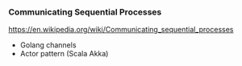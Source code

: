 ### Communicating Sequential Processes

https://en.wikipedia.org/wiki/Communicating_sequential_processes

* Golang channels
* Actor pattern (Scala Akka)
